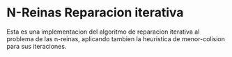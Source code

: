 # N-Reinas Reparacion iterativa
Esta es una implementacion del algoritmo de reparacion iterativa al problema de las n-reinas, aplicando tambien la heuristica de menor-colision para sus iteraciones.
